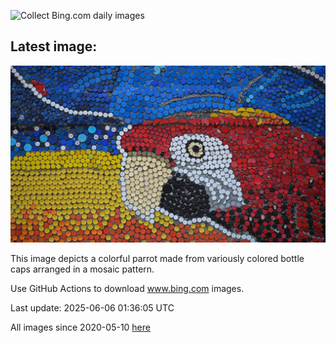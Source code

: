 ![Collect Bing.com daily images](https://github.com/counter2015/bing-daily-images/workflows/Collect%20Bing.com%20daily%20images/badge.svg)
## Latest image:
![](images/OlivaresMural.jpg)

This image depicts a colorful parrot made from variously colored bottle caps arranged in a mosaic pattern.

Use GitHub Actions to download www.bing.com images.

Last update: 2025-06-06 01:36:05 UTC

All images since 2020-05-10 [here](https://github.com/counter2015/bing-daily-images/tree/master/images)
